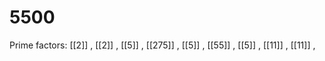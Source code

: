 # 5500

Prime factors: [[2]] , [[2]] , [[5]] , [[275]] , [[5]] , [[55]] , [[5]] , [[11]] , [[11]] , 